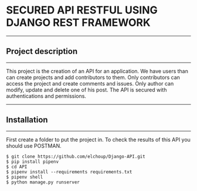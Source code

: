 # SECURED API RESTFUL USING DJANGO REST FRAMEWORK
***
## Project description
***
This project is the creation of an API for an application. 
We have users than can create projects and add contributors to them.
Only contributors can access the project and create comments and issues.
Only author can modify, update and delete one of his post.
The API is secured with authentications and permissions.
***
## Installation
***
First create a folder to put the project in.
To check the results of this API you should use POSTMAN.
```
$ git clone https://github.com/elchoup/Django-API.git
$ pip install pipenv
$ cd API
$ pipenv install --requirements requirements.txt
$ pipenv shell
$ python manage.py runserver

```
